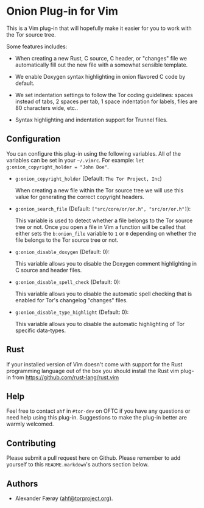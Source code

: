 Onion Plug-in for Vim
=====================

This is a Vim plug-in that will hopefully make it easier for you to work with
the Tor source tree.

Some features includes:

- When creating a new Rust, C source, C header, or "changes" file we
  automatically fill out the new file with a somewhat sensible template.

- We enable Doxygen syntax highlighting in onion flavored C code by
  default.

- We set indentation settings to follow the Tor coding guidelines:
  spaces instead of tabs, 2 spaces per tab, 1 space indentation for
  labels, files are 80 characters wide, etc..

- Syntax highlighting and indentation support for Trunnel files.

## Configuration

You can configure this plug-in using the following variables. All of the
variables can be set in your `~/.vimrc`. For example: `let
g:onion_copyright_holder = "John Doe"`.

- `g:onion_copyright_holder` (Default: `The Tor Project, Inc`)

  When creating a new file within the Tor source tree we will use this
  value for generating the correct copyright headers.

- `g:onion_search_file` (Default: `["src/core/or/or.h", "src/or/or.h"]`):

  This variable is used to detect whether a file belongs to the Tor
  source tree or not. Once you open a file in Vim a function will be
  called that either sets the `b:onion_file` variable to `1` or `0`
  depending on whether the file belongs to the Tor source tree or not.

- `g:onion_disable_doxygen` (Default: 0):

  This variable allows you to disable the Doxygen comment highlighting in C
  source and header files.

- `g:onion_disable_spell_check` (Default: 0):

  This variable allows you to disable the automatic spell checking that is
  enabled for Tor's changelog "changes" files.

- `g:onion_disable_type_highlight` (Default: 0):

  This variable allows you to disable the automatic
  highlighting of Tor specific data-types.

## Rust

If your installed version of Vim doesn't come with support for the Rust
programming language out of the box you should install the Rust vim
plug-in from https://github.com/rust-lang/rust.vim

## Help

Feel free to contact `ahf` in `#tor-dev` on OFTC if you have any questions or
need help using this plug-in. Suggestions to make the plug-in better are warmly
welcomed.

## Contributing

Please submit a pull request here on Github. Please remember to add
yourself to this `README.markdown`'s authors section below.

## Authors

- Alexander Færøy (<ahf@torproject.org>).
